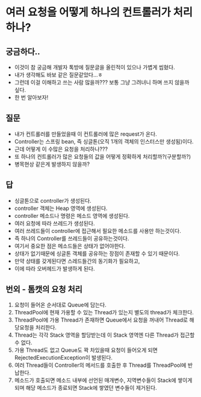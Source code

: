 # 여러 요청을 어떻게 하나의 컨트롤러가 처리하나?

## 궁금하다..
* 이것이 참 궁금해 개발자 톡방에 질문글을 올린적이 있으나 가볍게 씹혔다.
* 내가 생각해도 바보 같은 질문같았다...ㅎ
* 그런데 이걸 이해하고 쓰는 사람 많을까??? 보통 그냥 그려녀니 하며 쓰지 않을까 싶다.
* 한 번 알아보자!

## 질문
* 내가 컨트롤러를 만들었을때 이 컨트롤러에 많은 request가 온다.
* Controller는 스프링 bean, 즉 싱글톤(오직 1개의 객체의 인스터스만 생성됨)이다.
* 근데 어떻게 이 수많은 요청을 처리하나???
* 또 하나의 컨트롤러가 많은 요청들의 값을 어떻게 정확하게 처리할까?(구분할까?)
* 병목현상 같은게 발생하지 않을까?

## 답
* 싱글톤으로 controller가 생성된다.
* controller 객체는 Heap 영역에 생성된다.
* controller 메소드나 명령은 메소드 영역에 생성된다.
* 여러 요청에 따라 쓰레드가 생성된다.
* 여러 쓰레드들이 controller에 접근해서 필요한 메소드를 사용만 하는것이다. 
* 즉 하나의 Controller를 쓰레드들이 공유하는것이다.
* 여기서 중요한 점은 메소드들은 상태가 없어야한다.
* 상태가 없기때문에 싱글톤 객체를 공유하는 장점이 존재할 수 있기 때문이다.
* 만약 상태를 갖게된다면 스레드들간의 동기화가 필요하고,
* 이에 따라 오버헤드가 발생하게 된다.

## 번외 - 톰캣의 요청 처리
1. 요청이 들어온 순서대로 Queue에 담는다.
2. ThreadPool에 현재 가용할 수 있는 Thread가 있는지 별도의 thread가 체크한다.
3. ThreadPool에 가용 Thread가 존재하면 Queue에서 요청을 꺼내어 Thread로 해당요청을 처리한다.
4. Thread는 각각 Stack 영역을 할당받는데 이 Stack 영역엔 다른 Thread가 접근할 수 없다.
5. 가용 Thread도 없고 Queue도 꽉 차있을때 요청이 들어오게 되면 RejectedExecutionException이 발생된다.
6. 여러 Thread들이 Controller의 메서드를 호출한 후 Thread를 ThreadPool에 반납한다.
7. 메소드가 호출되면 메소드 내부에 선언된 매개변수, 지역변수들이 Stack에 쌓이게 되며 해당 메소드가 종료되면 Stack에 쌓였던 변수들이 제거된다. 
